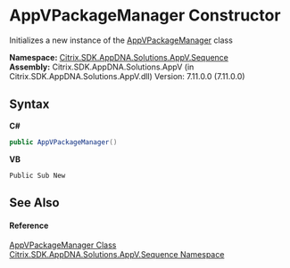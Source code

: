 # AppVPackageManager Constructor 
 

Initializes a new instance of the <a href="7b923b59-3883-ce9f-9204-88cda101a187">AppVPackageManager</a> class

**Namespace:**&nbsp;<a href="87a123ce-ec99-68d7-05dc-6edaf29918a9">Citrix.SDK.AppDNA.Solutions.AppV.Sequence</a><br />**Assembly:**&nbsp;Citrix.SDK.AppDNA.Solutions.AppV (in Citrix.SDK.AppDNA.Solutions.AppV.dll) Version: 7.11.0.0 (7.11.0.0)

## Syntax

**C#**
```csharp
public AppVPackageManager()
```

**VB**
```vbnet
Public Sub New
```


## See Also


#### Reference
<a href="7b923b59-3883-ce9f-9204-88cda101a187">AppVPackageManager Class</a><br /><a href="87a123ce-ec99-68d7-05dc-6edaf29918a9">Citrix.SDK.AppDNA.Solutions.AppV.Sequence Namespace</a><br />